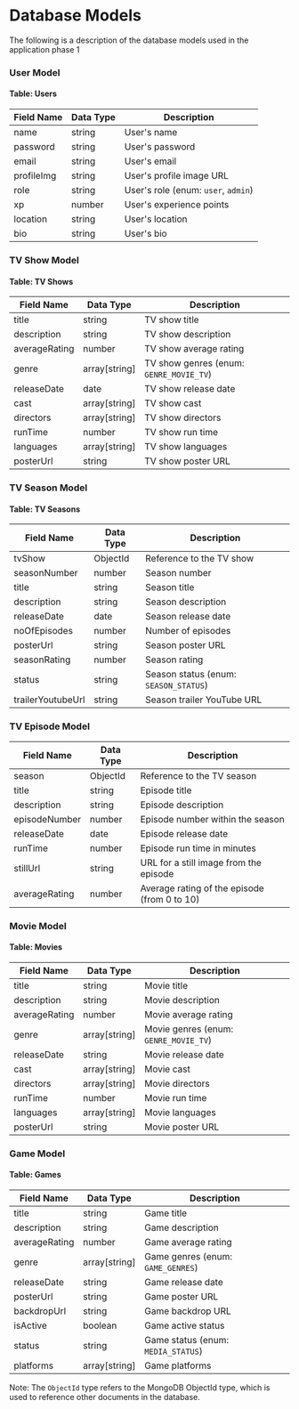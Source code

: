 # **Database Models**

The following is a description of the database models used in the application phase 1

### User Model

#### Table: Users

| Field Name | Data Type | Description                         |
| ---------- | --------- | ----------------------------------- |
| name       | string    | User's name                         |
| password   | string    | User's password                     |
| email      | string    | User's email                        |
| profileImg | string    | User's profile image URL            |
| role       | string    | User's role (enum: `user`, `admin`) |
| xp         | number    | User's experience points            |
| location   | string    | User's location                     |
| bio        | string    | User's bio                          |

### TV Show Model

#### Table: TV Shows

| Field Name    | Data Type     | Description                             |
| ------------- | ------------- | --------------------------------------- |
| title         | string        | TV show title                           |
| description   | string        | TV show description                     |
| averageRating | number        | TV show average rating                  |
| genre         | array[string] | TV show genres (enum: `GENRE_MOVIE_TV`) |
| releaseDate   | date          | TV show release date                    |
| cast          | array[string] | TV show cast                            |
| directors     | array[string] | TV show directors                       |
| runTime       | number        | TV show run time                        |
| languages     | array[string] | TV show languages                       |
| posterUrl     | string        | TV show poster URL                      |

### TV Season Model

#### Table: TV Seasons

| Field Name        | Data Type | Description                           |
| ----------------- | --------- | ------------------------------------- |
| tvShow            | ObjectId  | Reference to the TV show              |
| seasonNumber      | number    | Season number                         |
| title             | string    | Season title                          |
| description       | string    | Season description                    |
| releaseDate       | date      | Season release date                   |
| noOfEpisodes      | number    | Number of episodes                    |
| posterUrl         | string    | Season poster URL                     |
| seasonRating      | number    | Season rating                         |
| status            | string    | Season status (enum: `SEASON_STATUS`) |
| trailerYoutubeUrl | string    | Season trailer YouTube URL            |

### TV Episode Model

| Field Name    | Data Type | Description                                  |
| ------------- | --------- | -------------------------------------------- |
| season        | ObjectId  | Reference to the TV season                   |
| title         | string    | Episode title                                |
| description   | string    | Episode description                          |
| episodeNumber | number    | Episode number within the season             |
| releaseDate   | date      | Episode release date                         |
| runTime       | number    | Episode run time in minutes                  |
| stillUrl      | string    | URL for a still image from the episode       |
| averageRating | number    | Average rating of the episode (from 0 to 10) |

### Movie Model

#### Table: Movies

| Field Name    | Data Type     | Description                           |
| ------------- | ------------- | ------------------------------------- |
| title         | string        | Movie title                           |
| description   | string        | Movie description                     |
| averageRating | number        | Movie average rating                  |
| genre         | array[string] | Movie genres (enum: `GENRE_MOVIE_TV`) |
| releaseDate   | string        | Movie release date                    |
| cast          | array[string] | Movie cast                            |
| directors     | array[string] | Movie directors                       |
| runTime       | number        | Movie run time                        |
| languages     | array[string] | Movie languages                       |
| posterUrl     | string        | Movie poster URL                      |

### Game Model

#### Table: Games

| Field Name    | Data Type     | Description                        |
| ------------- | ------------- | ---------------------------------- |
| title         | string        | Game title                         |
| description   | string        | Game description                   |
| averageRating | number        | Game average rating                |
| genre         | array[string] | Game genres (enum: `GAME_GENRES`)  |
| releaseDate   | string        | Game release date                  |
| posterUrl     | string        | Game poster URL                    |
| backdropUrl   | string        | Game backdrop URL                  |
| isActive      | boolean       | Game active status                 |
| status        | string        | Game status (enum: `MEDIA_STATUS`) |
| platforms     | array[string] | Game platforms                     |

Note: The `ObjectId` type refers to the MongoDB ObjectId type, which is used to reference other documents in the database.
